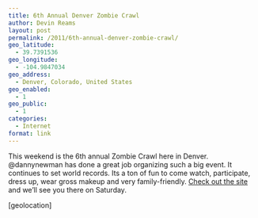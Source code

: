 ```yaml
---
title: 6th Annual Denver Zombie Crawl
author: Devin Reams
layout: post
permalink: /2011/6th-annual-denver-zombie-crawl/
geo_latitude:
  - 39.7391536
geo_longitude:
  - -104.9847034
geo_address:
  - Denver, Colorado, United States
geo_enabled:
  - 1
geo_public:
  - 1
categories:
  - Internet
format: link
---
```

This weekend is the 6th annual Zombie Crawl here in Denver. @dannynewman has done a great job organizing such a big event. It continues to set world records. Its a ton of fun to come watch, participate, dress up, wear gross makeup and very family-friendly. [Check out the site][1] and we&#8217;ll see you there on Saturday.

[geolocation]

 [1]: http://eyeheartbrains.com/